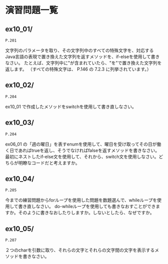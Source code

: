 # 演習問題一覧

## ex10_01/


`P.201`

文字列のパラメータを取り、その文字列中のすべての特殊文字を、対応するJava言語の表現で置き換えた文字列を返すメソッドを、if-elseを使用して書きなさい。
たとえば、文字列中に"が含まれていたら、"を\"で置き換えた文字列を返します。
（すべての特殊文字は、 P.146 の 7.2.3 に列挙されています。）

## ex10_02/


`P.204`

ex10_01 で作成したメソッドをswitchを使用して書き直しなさい。



## ex10_03/


`P.204`

ex06_01 の「週の曜日」を表すenumを使用して、曜日を受け取ってその日が働く日であればtrueを返し、そうでなければfalseを返すメソッドを書きなさい。
最初にネストしたif-else文を使用して、それから、switch文を使用しなさい。どちらが明瞭なコードだと考えますか。



## ex10_04/


`P.205`

今までの練習問題からforループを使用した問題を数題選んで、whileループを使用して書き直しなさい。
do-whileループを使用しても書きなおすことができますか。そのように書きなおしたりしますか。しないとしたら、なぜですか。



## ex10_05/


`P.207`

２つのcharを引数に取り、それらの文字とそれらの文字間の文字を表示するメソッドを書きなさい。
